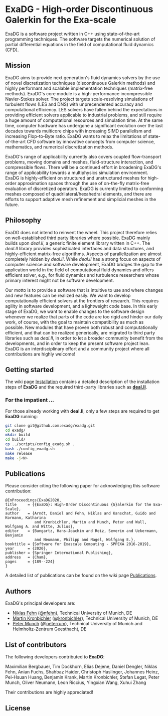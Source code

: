 # ExaDG - High-order Discontinuous Galerkin for the Exa-scale
ExaDG is a software project written in C++ using state-of-the-art programming techniques. The software targets the numerical solution of partial differential equations in the field of computational fluid dynamics (CFD).

## Mission

ExaDG aims to provide next generation's fluid dynamics solvers by the use of novel discretization techniques (discontinuous Galerkin methods) and highly performant and scalable implementation techniques (matrix-free methods). ExaDG's core module is a high-performance incompressible Navier-Stokes solver. The project targets scale-resolving simulations of turbulent flows (LES and DNS) with unprecendented accuracy and computational efficiency. LES solvers have fallen behind the expectations in providing efficient solvers applicable to industrial problems, and still require a huge amount of computational resources and simulation time. At the same time, computer hardware has undergone a significant evolution over the last decades towards multicore chips with increasing SIMD parallelism and increasing Flop-to-Byte ratio. ExaDG wants to relax the limitations of state-of-the-art CFD software by innovative concepts from computer science, mathematics, and numerical discretization methods.

ExaDG's range of applicability currently also covers coupled flow-transport problems, moving domains and meshes, fluid-structure interaction, and compressible flows. There will be a continued effort in broadening ExaDG's range of applicability towards a multiphysics simulation environment. ExaDG is highly-efficient on structured and unstructured meshes for high-order approximation spaces through the use of on-the-fly matrix-free evaluation of discretized operators. ExaDG is currently limited to conforming meshes composed of quadrilateral/hexahedral elements, and there are efforts to support adaptive mesh refinement and simplicial meshes in the future.

## Philosophy

ExaDG does not intend to reinvent the wheel. This project therefore relies on well-established third party libraries where possible. ExaDG mainly builds upon *deal.II*, a generic finite element library written in C++. The *deal.II* library provides sophisticated interfaces and data structures, and highly-efficient matrix-free algorithms. Aspects of parallelization are almost completely hidden by *deal.II*. While *deal.II* has a strong focus on aspects of computer science and software development, ExaDG bridges the gap to the application world in the field of computational fluid dynamics and offers efficient solver, e.g., for fluid dynamics and turbulence researchers whose primary interest might not be software development.

Our motto is to provide a software that is intuitive to use and where changes and new features can be realized easily. We want to develop computationally efficient solvers at the frontiers of research. This requires agility in software development, and a lightweight code base. In this early stage of ExaDG, we want to enable changes to the software design whenever we realize that parts of the code are too rigid and hinder our daily work, of course, with the goal to maintain compatibility as much as possible. New modules that have proven both robust and computationally efficient, and that can be realized generically, are migrated to third party libraries such as *deal.II*, in order to let a broader community benefit from the developments, and in order to keep the present software project lean. ExaDG is an interdisciplinary effort and a community project where all contributions are highly welcome!

## Getting started

The wiki page [Installation](https://github.com/exadg/exadg/wiki/Installation) contains a detailed description of the installation steps of **ExaDG** and the required third-party libraries such as [**deal.II**](https://github.com/dealii).

### For the impatient ...

For those already working with **deal.II**, only a few steps are required to get **ExaDG** running:

```bash
git clone git@github.com:exadg/exadg.git
cd exadg/
mkdir build
cd build/
cp ../scripts/config_exadg.sh .
bash ./config_exadg.sh
make release
make -j<N>
```

## Publications


Please consider citing the following paper for acknowledging this software contribution:

```
@InProceedings{ExaDG2020,
title     = {{ExaDG}: High-Order Discontinuous {G}alerkin for the Exa-Scale},
author    = {Arndt, Daniel and Fehn, Niklas and Kanschat, Guido and Kormann, Katharina 
             and Kronbichler, Martin and Munch, Peter and Wall, Wolfgang A. and Witte, Julius},
editor    = {Bungartz, Hans-Joachim and Reiz, Severin and Uekermann, Benjamin 
             and Neumann, Philipp and Nagel, Wolfgang E.},
booktitle = {Software for Exascale Computing - SPPEXA 2016-2019},
year      = {2020},
publisher = {Springer International Publishing},
address   = {Cham},
pages     = {189--224}
}
```
A detailed list of publications can be found on the wiki page [Publications](https://github.com/exadg/exadg/wiki/Publications).

## Authors

ExaDG's principal developers are:

- [Niklas Fehn](https://www.lnm.mw.tum.de/staff/niklas-fehn/) ([@nfehn](https://github.com/nfehn)), Technical University of Munich, DE
- [Martin Kronbichler](https://www.lnm.mw.tum.de/staff/martin-kronbichler/) ([@kronbichler](https://github.com/kronbichler)), Technical University of Munich, DE
- [Peter Munch](https://www.lnm.mw.tum.de/staff/peter-muench/) ([@peterrum](https://github.com/peterrum)), Technical University of Munich and Helmholtz-Zentrum Geesthacht, DE

## List of contributors

The following developers contributed to **ExaDG**:

Maximilian Bergbauer, Tim Dockhorn, Elias Dejene, Daniel Dengler, Niklas Fehn, Anian Fuchs, Shahbaz Haider, Christoph Haslinger, Johannes Heinz, Pei-Hsuan Huang, Benjamin Krank, Martin Kronbichler, Stefan Legat, Peter Munch, Oliver Neumann, Leon Riccius, Yingxian Wang, Xuhui Zhang

Their contributions are highly appreciated!

## License